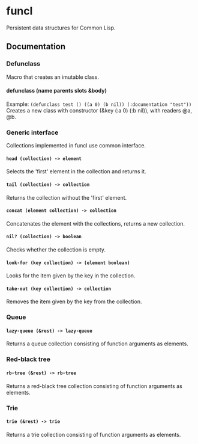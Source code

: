 # funcl

 Persistent data structures for Common Lisp.

## Documentation

### Defunclass

Macro that creates an imutable class.

#### defunclass (name parents slots &body)

Example: `(defunclass test () ((a 0) (b nil)) (:documentation "test"))`
Creates a new class with constructor <test> (&key (:a 0) (:b nil)), with readers @a, @b.

### Generic interface

Collections implemented in funcl use common interface.

#### `head (collection) -> element`

Selects the 'first' element in the collection and returns it.

#### `tail (collection) -> collection`

Returns the collection without the 'first' element.

#### `concat (element collection) -> collection`

Concatenates the element with the collections, returns a new collection.

#### `nil? (collection) -> boolean`

Checks whether the collection is empty.

#### `look-for (key collection) -> (element boolean)`

Looks for the item given by the key in the collection.

#### `take-out (key collection) -> collection`

Removes the item given by the key from the collection.

### Queue

#### `lazy-queue (&rest) -> lazy-queue`

Returns a queue collection consisting of function arguments as elements.

### Red-black tree

#### `rb-tree (&rest) -> rb-tree`

Returns a red-black tree collection consisting of function arguments as elements.

### Trie

#### `trie (&rest) -> trie`

Returns a trie collection consisting of function arguments as elements.